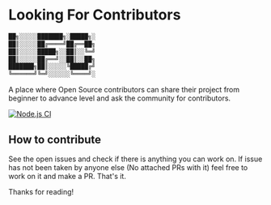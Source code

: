 # Looking For Contributors

```bash
██╗░░░░░███████╗░█████╗░
██║░░░░░██╔════╝██╔══██╗
██║░░░░░█████╗░░██║░░╚═╝
██║░░░░░██╔══╝░░██║░░██╗
███████╗██║░░░░░╚█████╔╝
╚══════╝╚═╝░░░░░░╚════╝░
```

A place where Open Source contributors can share their project from beginner to advance level and ask the community for contributors.

[![Node.js CI](https://github.com/himanshurajora/lfc/actions/workflows/node.js.yml/badge.svg)](https://github.com/himanshurajora/lfc/actions/workflows/node.js.yml)

## How to contribute

See the open issues and check if there is anything you can work on. If issue has not been taken by anyone else (No attached PRs with it) feel free to work on it and make a PR. That's it.

Thanks for reading!
